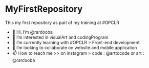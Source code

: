 # MyFirstRepository
This my first repository as part of my training at #OPCLR

- 👋 Hi, I’m @rardooba
- 👀 I’m interested in visualArt and codingProgram 
- 🌱 I’m currently learning with #OPCLR > Front-end development 
- 💞️ I’m looking to collaborate on website and mobile application
- 📫 How to reach me >> on instagram > code : @arttocode or art : @rardooba

